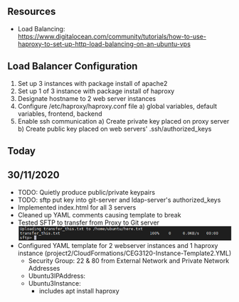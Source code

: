 ## Resources
- Load Balancing:  https://www.digitalocean.com/community/tutorials/how-to-use-haproxy-to-set-up-http-load-balancing-on-an-ubuntu-vps

## Load Balancer Configuration
1) Set up 3 instances with package install of apache2
2) Set up 1 of 3 instance with package install of haproxy
3) Designate hostname to 2 web server instances
4) Configure /etc/haproxy/haproxy.conf file
  a) global variables, default variables, frontend, backend
5) Enable ssh communication
  a) Create private key placed on proxy server
  b) Create public key placed on web servers' .ssh/authorized_keys

## Today

## 30/11/2020
- TODO: Quietly produce public/private keypairs
- TODO:  sftp put key into git-server and ldap-server's authorized_keys
- Implemented index.html for all 3 servers
- Cleaned up YAML comments causing template to break
- Tested SFTP to transfer from Proxy to Git server
![trial image](images/project2-sftp-trial.PNG)
- Configured YAML template for 2 webserver instances and 1 haproxy instance (project2/CloudFormations/CEG3120-Instance-Template2.YML)
  - Security Group:  22 & 80 from External Network and Private Network Addresses
  - Ubuntu3IPAddress:
  - Ubuntu3Instance:
    - includes apt install haproxy